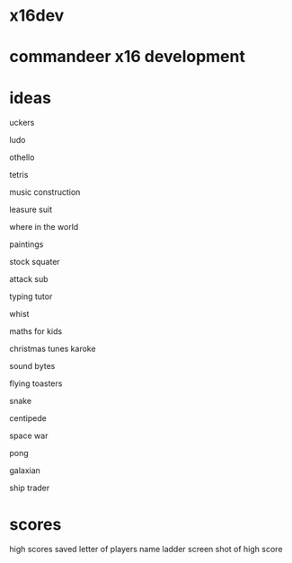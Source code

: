 # x16dev
# commandeer x16 development

# ideas

uckers

ludo

othello

tetris

music construction

leasure suit

where in the world

paintings

stock squater

attack sub

typing tutor

whist

maths for kids

christmas tunes
    karoke

sound bytes

flying toasters

snake

centipede

space war

pong

galaxian

ship trader


# scores

high scores saved
letter of players name
ladder
screen shot of high score

